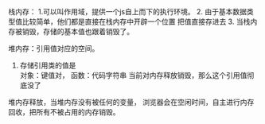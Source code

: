栈内存： 
1.可以叫作用域，提供一个js自上而下的执行环境。
2. 由于基本数据类型值比较简单，他们都是直接在栈内存中开辟一个位置 把值直接存进去
3. 当栈内存被销毁，存储的基本值也跟着销毁了。


堆内存：引用值对应的空间。
1. 存储引用类的值是  
对象：键值对， 
函数：代码字符串
当前对内存释放销毁，那么这个引用值彻底没了

堆内存释放，当堆内存没有被任何的变量，
浏览器会在空闲时间，自主进行内存回收，把所有不被占用的内存销毁。


